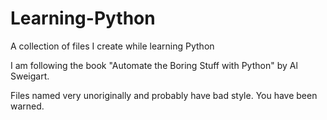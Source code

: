 # Learning-Python
A collection of files I create while learning Python

I am following the book "Automate the Boring Stuff with Python" by Al Sweigart.

Files named very unoriginally and probably have bad style.
You have been warned.  
